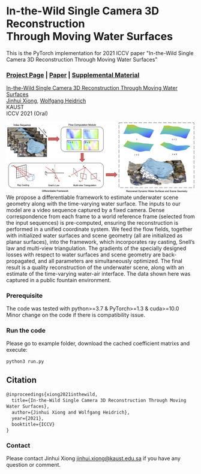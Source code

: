 # In-the-Wild Single Camera 3D Reconstruction <br> Through Moving Water Surfaces
This is the PyTorch implementation for 2021 ICCV paper "In-the-Wild Single Camera 3D Reconstruction Through Moving Water Surfaces"
### [Project Page](https://vccimaging.org/Publications/Xiong2021MovingWater/) | [Paper](https://vccimaging.org/Publications/Xiong2021MovingWater/Xiong2021MovingWater.pdf) | [Supplemental Material](https://vccimaging.org/Publications/Xiong2021MovingWater/Xiong2021MovingWater-supp.pdf)

[In-the-Wild Single Camera 3D Reconstruction Through Moving Water Surfaces](https://vccimaging.org/Publications/Xiong2021MovingWater/Xiong2021MovingWater.pdf)  
 [Jinhui Xiong](https://jhxiong.github.io/),
 [Wolfgang Heidrich](https://vccimaging.org/People/heidriw/bio)<br>
 KAUST<br>
ICCV 2021 (Oral)

<img src='img/teaser.jpeg'>
We propose a differentiable framework to estimate underwater scene geometry along with the time-varying water surface. The inputs to our model are a video sequence captured by a fixed camera. Dense correspondence from each frame to a world reference frame (selected from the input sequences) is pre-computed, ensuring the reconstruction is performed in a unified coordinate system. We feed the flow fields, together with initialized water surfaces and scene geometry (all are initialized as planar surfaces), into the framework, which incorporates ray casting, Snell’s law and multi-view triangulation. The gradients of the specially designed losses with respect to water surfaces and scene geometry are back-propagated, and all parameters are simultaneously optimized. The final result is a quality reconstruction of the underwater scene, along with an estimate of the time-varying water-air interface. The data shown here was captured in a public fountain environment.

### Prerequisite
The code was tested with python>=3.7 & PyTorch>=1.3 & cuda>=10.0 <br>
Minor change on the code if there is compatibility issue.

### Run the code
Please go to example folder, download the cached coefficient matrixs and execute:
```
python3 run.py
```

## Citation
```
@inproceedings{xiong2021inthewild,
  title={In-the-Wild Single Camera 3D Reconstruction Through Moving Water Surfaces},
  author={Jinhui Xiong and Wolfgang Heidrich},
  year={2021},
  booktitle={ICCV}
}
```
### Contact
Please contact Jinhui Xiong <jinhui.xiong@kaust.edu.sa> if you have any question or comment.
